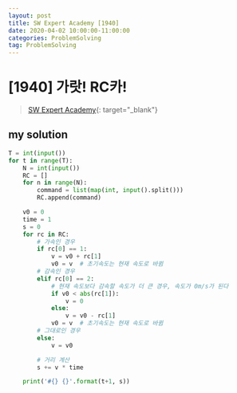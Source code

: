 ```yaml
---
layout: post
title: SW Expert Academy [1940]
date: 2020-04-02 10:00:00-11:00:00
categories: ProblemSolving
tag: ProblemSolving
---
```


# [1940] 가랏! RC카!
> [SW Expert Academy](https://swexpertacademy.com/main/main.do){: target="_blank"}

## my solution
```python
T = int(input())
for t in range(T):
    N = int(input())
    RC = []
    for n in range(N):
        command = list(map(int, input().split()))
        RC.append(command)

    v0 = 0
    time = 1
    s = 0
    for rc in RC:
        # 가속인 경우
        if rc[0] == 1:
            v = v0 + rc[1]
            v0 = v  # 초기속도는 현재 속도로 바뀜
        # 감속인 경우
        elif rc[0] == 2:
            # 현재 속도보다 감속할 속도가 더 큰 경우, 속도가 0m/s가 된다
            if v0 < abs(rc[1]):
                v = 0
            else:
                v = v0 - rc[1]
            v0 = v  # 초기속도는 현재 속도로 바뀜
        # 그대로인 경우
        else:
            v = v0

        # 거리 계산
        s += v * time

    print('#{} {}'.format(t+1, s))
```
